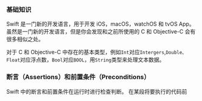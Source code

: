 ### 基础知识

Swift 是一门新的开发语言，用于开发 iOS，macOS，watchOS 和 tvOS App。虽然是一门新的开发语言，但是你会发现和之前所使用的 C 和 Objective-C 会有很多相似之处。



对于 C 和 Objective-C 中存在的基本类型，例如`Int`对应`Intergers`,`Double、Float`对应浮点数，`Bool`对应`BOOL`，用`String`类型来处理文本数据。

### 断言（Assertions）和前置条件（Preconditions）

 Swift 中的断言和前置条件在运行时进行检查判断。 在某段将要执行的代码前